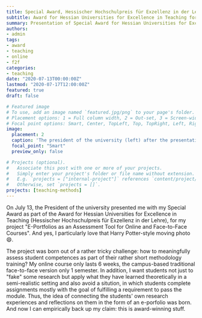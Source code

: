 ```yaml
---
title: Special Award, Hessischer Hochschulpreis für Exzellenz in der Lehre
subtitle: Award for Hessian Universities for Excellence in Teaching for the project E-Portfolios as an Assessment Tool for Online and Face-to-Face Courses
summary: Presentation of Special Award for Hessian Universities for Excellence in Teaching, for the project E-Portfolios as an Assessment Tool for Online and Face-to-Face Courses.
authors:
- admin
tags:
- award
- teaching
- online
- f2f
categories:
- teaching
date: "2020-07-13T00:00:00Z"
lastmod: "2020-07-17T12:00:00Z"
featured: true
draft: false

# Featured image
# To use, add an image named `featured.jpg/png` to your page's folder.
# Placement options: 1 = Full column width, 2 = Out-set, 3 = Screen-width
# Focal point options: Smart, Center, TopLeft, Top, TopRight, Left, Right, BottomLeft, Bottom, BottomRight
image:
  placement: 2
  caption: 'The president of the university (left) after the presentation of the award'
  focal_point: "Smart"
  preview_only: false

# Projects (optional).
#   Associate this post with one or more of your projects.
#   Simply enter your project's folder or file name without extension.
#   E.g. `projects = ["internal-project"]` references `content/project/deep-learning/index.md`.
#   Otherwise, set `projects = []`.
projects: [teaching-methods]
---
```


On July 13, the President of the university presented me with my Special Award as part of the Award for Hessian Universities for Excellence in Teaching (Hessischer Hochschulpreis für Exzellenz in der Lehre), for my project "E-Portfolios as an Assessment Tool for Online and Face-to-Face Courses". And yes, I particularly love that Harry Potter-style moving photo :smile:.

The project was born out of a rather tricky challenge: how to meaningfully assess student competences as part of their rather short methodology training? My online course only lasts 6 weeks, the campus-based traditional face-to-face version only 1 semester. In addition, I want students not just to "fake" some research but apply what they have learned theoretically in a semi-realistic setting and also avoid a sitution, in which students complete assignments mostly with the goal of fulfilling a requirement to pass the module. Thus, the idea of connecting the students' own research experiences and reflections on them in the form of an e-porfolio was born. And now I can empirically back up my claim: this is award-winning stuff.
